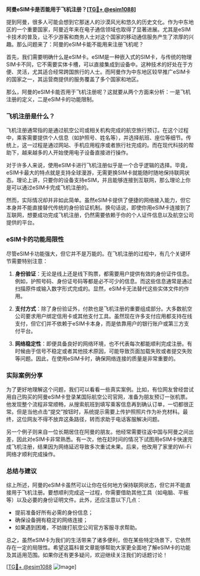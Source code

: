 **阿曼eSIM卡是否能用于飞机注册？[[TG💪+ @esim1088](https://t.me/s/esim1088)]**

提到阿曼，很多人可能会想到它那迷人的沙漠风光和悠久的历史文化。作为中东地区的一个重要国家，阿曼近年来在电子通信领域也取得了显著进展。尤其是eSIM卡技术的普及，让不少游客和商务人士对这个国家的移动通信服务产生了浓厚的兴趣。那么问题来了：阿曼的eSIM卡能不能用来注册飞机呢？

首先，我们需要明确什么是eSIM卡。eSIM是一种嵌入式的SIM卡，与传统的物理SIM卡不同，它不需要实体卡槽，可以直接集成到设备中。这种技术的好处在于方便、灵活，尤其适合经常跨国旅行的人士。而阿曼作为中东地区较早推广eSIM卡的国家之一，其运营商提供的服务覆盖了多个国家和地区。

那么，阿曼的eSIM卡能否用于飞机注册呢？这就要从两个方面来分析：一是飞机注册的定义，二是eSIM卡的功能限制。

### 飞机注册是什么？

飞机注册通常指的是通过航空公司或相关机构完成的航空旅行预订。在这个过程中，乘客需要提供个人信息（如护照号、姓名等），并选择航班、座位等细节。传统上，这一过程是通过网站、手机应用程序或者旅行社完成的。而在现代科技的帮助下，越来越多的人开始使用电子设备直接进行操作。

对于许多人来说，使用eSIM卡进行飞机注册似乎是一个合乎逻辑的选择。毕竟，eSIM卡最大的特点就是支持全球漫游，无需更换SIM卡就能随时随地保持联网状态。理论上讲，只要你的设备支持eSIM，并且能够连接到互联网，那么理论上你是可以通过eSIM卡完成飞机注册的。

然而，实际情况却并非如此简单。虽然eSIM卡提供了便捷的网络接入能力，但它本身并不能直接替代传统的身份验证机制。换句话说，即使你用eSIM卡连接到了互联网，想要成功完成飞机注册，仍然需要依赖于你的个人证件信息以及航空公司提供的平台。

### eSIM卡的功能局限性

尽管eSIM卡功能强大，但它并不是万能的。在飞机注册的过程中，有几个关键环节需要特别注意：

1. **身份验证**：无论是线上还是线下购票，都需要用户提供有效的身份证件信息。例如，护照号码、身份证号码等都是必不可少的信息。而这些信息通常是通过扫描原件或输入数字形式完成的。显然，eSIM卡无法替代这些实体文件的作用。

2. **支付方式**：除了身份验证外，付款也是飞机注册的重要组成部分。大多数航空公司要求用户绑定信用卡或其他支付工具。虽然现在许多支付应用都支持在线支付，但它们并不依赖于eSIM卡本身，而是依靠用户的银行账户或第三方支付平台。

3. **网络稳定性**：即便具备良好的网络环境，也不代表每次都能顺利完成注册。有时候由于信号不稳定或者其他技术原因，可能导致页面加载失败或者提交失败等问题。因此，在使用eSIM卡时，确保网络连接的质量是非常重要的。

### 实际案例分享

为了更好地理解这个问题，我们可以看看一些真实案例。比如，有位网友曾经尝试用自己购买的阿曼eSIM卡登录某国际航空公司官网，准备为朋友预订一张机票。他发现整个流程非常顺畅，从搜索航班到填写乘客信息再到确认订单，一切都很正常。但是当他点击“提交”按钮时，系统提示需要上传护照照片作为补充材料。最终，这位网友不得不放弃这条路径，转而求助于电话客服解决问题。

另一个例子则来自一位长期居住在阿曼的朋友。他经常需要往返中国与阿曼之间出差，因此对eSIM卡非常熟悉。有一次，他在赶时间的情况下试图用eSIM卡快速完成飞机注册，结果因为网络延迟导致多次重试未果。后来，他改用了家里的Wi-Fi网络才顺利完成操作。

### 总结与建议

综上所述，阿曼的eSIM卡虽然可以让你在任何地方保持联网状态，但它并不能直接用于飞机注册。要想顺利完成这一过程，你需要借助其他工具（如电脑、平板等）以及必要的身份证明文件。此外，还应注意以下几点：

- 提前准备好所有必需的身份信息；
- 确保设备拥有稳定的网络连接；
- 如果遇到困难，不妨拨打航空公司官方客服寻求帮助。

总之，虽然eSIM卡为我们的生活带来了诸多便利，但在某些特定场景下，它依然存在一定的局限性。希望这篇科普文章能够帮助大家更全面地了解eSIM卡的功能及其适用范围。如果你还有更多疑问，欢迎继续关注我们的话题讨论！

[[TG💪+ @esim1088](https://t.me/s/esim1088) ![Image](https://i.postimg.cc/4NQfJmqS/Snipaste-2025-05-13-00-14-12.png)]